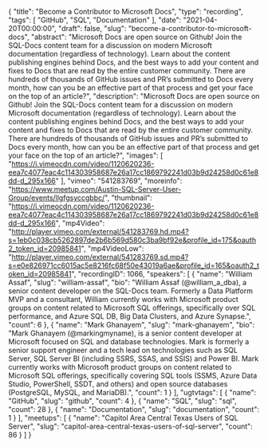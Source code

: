 {
  "title": "Become a Contributor to Microsoft Docs",
  "type": "recording",
  "tags": [
    "GitHub",
    "SQL",
    "Documentation"
  ],
  "date": "2021-04-20T00:00:00",
  "draft": false,
  "slug": "become-a-contributor-to-microsoft-docs",
  "abstract": "Microsoft Docs are open source on Github! Join the SQL-Docs content team for a discussion on modern Microsoft documentation (regardless of technology). Learn about the content publishing engines behind Docs, and the best ways to add your content and fixes to Docs that are read by the entire customer community. There are hundreds of thousands of GitHub issues and PR’s submitted to Docs every month, how can you be an effective part of that process and get your face on the top of an article?",
  "description": "Microsoft Docs are open source on Github! Join the SQL-Docs content team for a discussion on modern Microsoft documentation (regardless of technology). Learn about the content publishing engines behind Docs, and the best ways to add your content and fixes to Docs that are read by the entire customer community. There are hundreds of thousands of GitHub issues and PR’s submitted to Docs every month, how can you be an effective part of that process and get your face on the top of an article?",
  "images": [
    "https://i.vimeocdn.com/video/1120620236-eea7c4077eac4c114303958687e26a17cc1869792241d03b9d24258d0c61e8dd-d_295x166"
  ],
  "vimeo": "541283769",
  "moreinfo": "https://www.meetup.com/Austin-SQL-Server-User-Group/events/llgfgsyccgbbc/",
  "thumbnail": "https://i.vimeocdn.com/video/1120620236-eea7c4077eac4c114303958687e26a17cc1869792241d03b9d24258d0c61e8dd-d_295x166",
  "mp4Video": "http://player.vimeo.com/external/541283769.hd.mp4?s=1eb0c038cb5262897de2b6b569d580c3ba9bf92e&profile_id=175&oauth2_token_id=20985841",
  "mp4VideoLow": "http://player.vimeo.com/external/541283769.sd.mp4?s=e0e826971cc6015ac5e8216fc68f50e43019a6ae&profile_id=165&oauth2_token_id=20985841",
  "recordingID": 1066,
  "speakers": [
    {
      "name": "William Assaf",
      "slug": "william-assaf",
      "bio": "William Assaf (@william_a_dba), a senior content developer on the SQL-Docs team. Formerly a Data Platform MVP and a consultant, William currently works with Microsoft product groups on content related to Microsoft SQL offerings, specifically over SQL performance, and Azure SQL DB, Big Data Clusters, and Azure Synapse.",
      "count": 6
    },
    {
      "name": "Mark Ghanayem",
      "slug": "mark-ghanayem",
      "bio": "Mark Ghanayem (@markingmyname), is a senior content developer at Microsoft focused on SQL and database technologies. Mark is formerly a senior support engineer and a tech lead on technologies such as SQL Server, SQL Server BI (including SSRS, SSAS, and SSIS) and Power BI. Mark currently works with Microsoft product groups on content related to Microsoft SQL offerings, specifically covering SQL tools (SSMS, Azure Data Studio, PowerShell, SSDT, and others) and open source databases (PostgreSQL, MySQL, and MariaDB).",
      "count": 1
    }
  ],
  "ugtvtags": [
    {
      "name": "GitHub",
      "slug": "github",
      "count": 4
    },
    {
      "name": "SQL",
      "slug": "sql",
      "count": 28
    },
    {
      "name": "Documentation",
      "slug": "documentation",
      "count": 1
    }
  ],
  "meetups": [
    {
      "name": "Capitol Area Central Texas Users of SQL Server",
      "slug": "capitol-area-central-texas-users-of-sql-server",
      "count": 86
    }
  ]
}